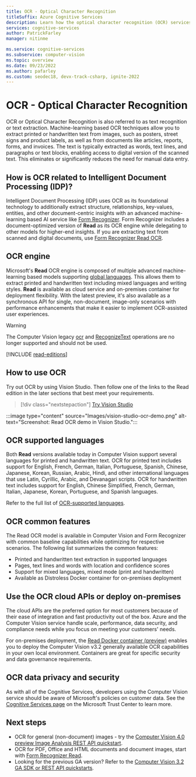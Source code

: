 ```yaml
---
title: OCR - Optical Character Recognition
titleSuffix: Azure Cognitive Services
description: Learn how the optical character recognition (OCR) services extract print and handwritten text from images and documents in global languages.
services: cognitive-services
author: PatrickFarley
manager: nitinme

ms.service: cognitive-services
ms.subservice: computer-vision
ms.topic: overview
ms.date: 09/23/2022
ms.author: pafarley
ms.custom: seodec18, devx-track-csharp, ignite-2022
---
```


# OCR - Optical Character Recognition

OCR or Optical Character Recognition is also referred to as text recognition or text extraction. Machine-learning based OCR techniques allow you to extract printed or handwritten text from images, such as posters, street signs and product labels, as well as from documents like articles, reports, forms, and invoices. The text is typically extracted as words, text lines, and paragraphs or text blocks, enabling access to digital version of the scanned text. This eliminates or significantly reduces the need for manual data entry.

## How is OCR related to Intelligent Document Processing (IDP)?

Intelligent Document Processing (IDP) uses OCR as its foundational technology to additionally extract structure, relationships, key-values, entities, and other document-centric insights with an advanced machine-learning based AI service like [Form Recognizer](../../applied-ai-services/form-recognizer/overview.md). Form Recognizer includes a document-optimized version of **Read** as its OCR engine while delegating to other models for higher-end insights. If you are extracting text from scanned and digital documents, use [Form Recognizer Read OCR](../../applied-ai-services/form-recognizer/concept-read.md).

## OCR engine
Microsoft's **Read** OCR engine is composed of multiple advanced machine-learning based models supporting [global languages](./language-support.md). This allows them to extract printed and handwritten text including mixed languages and writing styles. **Read** is available as cloud service and on-premises container for deployment flexibility. With the latest preview, it's also available as a synchronous API for single, non-document, image-only scenarios with performance enhancements that make it easier to implement OCR-assisted user experiences.

> [!WARNING]
> The Computer Vision legacy [ocr](https://westus.dev.cognitive.microsoft.com/docs/services/computer-vision-v3-2/operations/56f91f2e778daf14a499f20d) and [RecognizeText](https://westus.dev.cognitive.microsoft.com/docs/services/5cd27ec07268f6c679a3e641/operations/587f2c6a1540550560080311) operations are no longer supported and should not be used.

[!INCLUDE [read-editions](includes/read-editions.md)]

## How to use OCR

Try out OCR by using Vision Studio. Then follow one of the links to the Read edition in the later sections that best meet your requirements.

> [!div class="nextstepaction"]
> [Try Vision Studio](https://portal.vision.cognitive.azure.com/)

:::image type="content" source="Images/vision-studio-ocr-demo.png" alt-text="Screenshot: Read OCR demo in Vision Studio.":::

## OCR supported languages

Both **Read** versions available today in Computer Vision support several languages for printed and handwritten text. OCR for printed text includes support for English, French, German, Italian, Portuguese, Spanish, Chinese, Japanese, Korean, Russian, Arabic, Hindi, and other international languages that use Latin, Cyrillic, Arabic, and Devanagari scripts. OCR for handwritten text includes support for English, Chinese Simplified, French, German, Italian, Japanese, Korean, Portuguese, and Spanish languages.

Refer to the full list of [OCR-supported languages](./language-support.md#optical-character-recognition-ocr).

## OCR common features

The Read OCR model is available in Computer Vision and Form Recognizer with common baseline capabilities while optimizing for respective scenarios. The following list summarizes the common features:

* Printed and handwritten text extraction in supported languages
* Pages, text lines and words with location and confidence scores
* Support for mixed languages, mixed mode (print and handwritten)
* Available as Distroless Docker container for on-premises deployment

## Use the OCR cloud APIs or deploy on-premises

The cloud APIs are the preferred option for most customers because of their ease of integration and fast productivity out of the box. Azure and the Computer Vision service handle scale, performance, data security, and compliance needs while you focus on meeting your customers' needs.

For on-premises deployment, the [Read Docker container (preview)](./computer-vision-how-to-install-containers.md) enables you to deploy the Computer Vision v3.2 generally available OCR capabilities in your own local environment. Containers are great for specific security and data governance requirements.

## OCR data privacy and security

As with all of the Cognitive Services, developers using the Computer Vision service should be aware of Microsoft's policies on customer data. See the [Cognitive Services page](https://www.microsoft.com/trustcenter/cloudservices/cognitiveservices) on the Microsoft Trust Center to learn more.

## Next steps

- OCR for general (non-document) images - try the [Computer Vision 4.0 preview Image Analysis REST API quickstart](./concept-ocr.md).
- OCR for PDF, Office and HTML documents and document images, start with [Form Recognizer Read](../../applied-ai-services/form-recognizer/concept-read.md).
- Looking for the previous GA version? Refer to the [Computer Vision 3.2 GA SDK or REST API quickstarts](./quickstarts-sdk/client-library.md).
